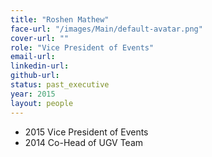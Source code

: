 ```yaml
---
title: "Roshen Mathew"
face-url: "/images/Main/default-avatar.png"
cover-url: ""
role: "Vice President of Events"
email-url:
linkedin-url:
github-url:
status: past_executive
year: 2015
layout: people
---
```

- 2015 Vice President of Events
- 2014 Co-Head of UGV Team